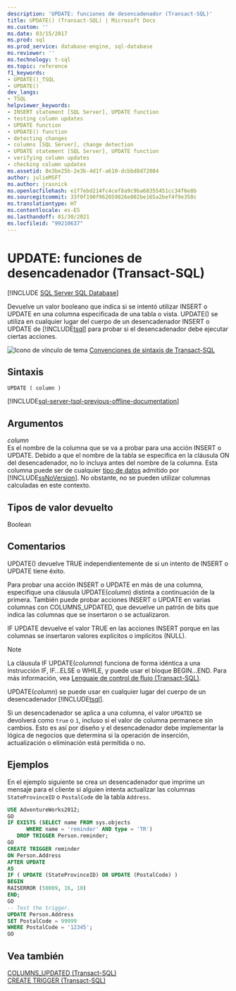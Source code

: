```yaml
---
description: 'UPDATE: funciones de desencadenador (Transact-SQL)'
title: UPDATE() (Transact-SQL) | Microsoft Docs
ms.custom: ''
ms.date: 03/15/2017
ms.prod: sql
ms.prod_service: database-engine, sql-database
ms.reviewer: ''
ms.technology: t-sql
ms.topic: reference
f1_keywords:
- UPDATE()_TSQL
- UPDATE()
dev_langs:
- TSQL
helpviewer_keywords:
- INSERT statement [SQL Server], UPDATE function
- testing column updates
- UPDATE function
- UPDATE() function
- detecting changes
- columns [SQL Server], change detection
- UPDATE statement [SQL Server], UPDATE function
- verifying column updates
- checking column updates
ms.assetid: 8e3be25b-2e3b-4d1f-a610-dcbbd8d72084
author: julieMSFT
ms.author: jrasnick
ms.openlocfilehash: e1f7ebd214fc4cef8a9c9ba68355451cc34f6e8b
ms.sourcegitcommit: 33f0f190f962059826e002be165a2bef4f9e350c
ms.translationtype: HT
ms.contentlocale: es-ES
ms.lasthandoff: 01/30/2021
ms.locfileid: "99210637"
---
```

# <a name="update---trigger-functions-transact-sql"></a>UPDATE: funciones de desencadenador (Transact-SQL)
[!INCLUDE [SQL Server SQL Database](../../includes/applies-to-version/sql-asdb.md)]

  Devuelve un valor booleano que indica si se intentó utilizar INSERT o UPDATE en una columna especificada de una tabla o vista. UPDATE() se utiliza en cualquier lugar del cuerpo de un desencadenador INSERT o UPDATE de [!INCLUDE[tsql](../../includes/tsql-md.md)] para probar si el desencadenador debe ejecutar ciertas acciones.  
  
 ![Icono de vínculo de tema](../../database-engine/configure-windows/media/topic-link.gif "Icono de vínculo de tema") [Convenciones de sintaxis de Transact-SQL](../../t-sql/language-elements/transact-sql-syntax-conventions-transact-sql.md)  
  
## <a name="syntax"></a>Sintaxis  
  
```syntaxsql
UPDATE ( column )   
```  
  
[!INCLUDE[sql-server-tsql-previous-offline-documentation](../../includes/sql-server-tsql-previous-offline-documentation.md)]

## <a name="arguments"></a>Argumentos
 *column*  
 Es el nombre de la columna que se va a probar para una acción INSERT o UPDATE. Debido a que el nombre de la tabla se especifica en la cláusula ON del desencadenador, no lo incluya antes del nombre de la columna. Esta columna puede ser de cualquier [tipo de datos](../../t-sql/data-types/data-types-transact-sql.md) admitido por [!INCLUDE[ssNoVersion](../../includes/ssnoversion-md.md)]. No obstante, no se pueden utilizar columnas calculadas en este contexto.  
  
## <a name="return-types"></a>Tipos de valor devuelto  
 Boolean  
  
## <a name="remarks"></a>Comentarios  
 UPDATE() devuelve TRUE independientemente de si un intento de INSERT o UPDATE tiene éxito.  
  
 Para probar una acción INSERT o UPDATE en más de una columna, especifique una cláusula UPDATE(*column*) distinta a continuación de la primera. También puede probar acciones INSERT o UPDATE en varias columnas con COLUMNS_UPDATED, que devuelve un patrón de bits que indica las columnas que se insertaron o se actualizaron.  
  
 IF UPDATE devuelve el valor TRUE en las acciones INSERT porque en las columnas se insertaron valores explícitos o implícitos (NULL).  
  
> [!NOTE]  
>  La cláusula IF UPDATE(*columna*) funciona de forma idéntica a una instrucción IF, IF…ELSE o WHILE, y puede usar el bloque BEGIN…END. Para más información, vea [Lenguaje de control de flujo &#40;Transact-SQL&#41;](~/t-sql/language-elements/control-of-flow.md).  
  
 UPDATE(*column*) se puede usar en cualquier lugar del cuerpo de un desencadenador [!INCLUDE[tsql](../../includes/tsql-md.md)].  
 
Si un desencadenador se aplica a una columna, el valor `UPDATED` se devolverá como `true` o `1`, incluso si el valor de columna permanece sin cambios. Esto es así por diseño y el desencadenador debe implementar la lógica de negocios que determina si la operación de inserción, actualización o eliminación está permitida o no. 
  
## <a name="examples"></a>Ejemplos  
 En el ejemplo siguiente se crea un desencadenador que imprime un mensaje para el cliente si alguien intenta actualizar las columnas `StateProvinceID` o `PostalCode` de la tabla `Address`.  
  
```sql  
USE AdventureWorks2012;  
GO  
IF EXISTS (SELECT name FROM sys.objects  
      WHERE name = 'reminder' AND type = 'TR')  
   DROP TRIGGER Person.reminder;  
GO  
CREATE TRIGGER reminder  
ON Person.Address  
AFTER UPDATE   
AS   
IF ( UPDATE (StateProvinceID) OR UPDATE (PostalCode) )  
BEGIN  
RAISERROR (50009, 16, 10)  
END;  
GO  
-- Test the trigger.  
UPDATE Person.Address  
SET PostalCode = 99999  
WHERE PostalCode = '12345';  
GO  
```  
  
## <a name="see-also"></a>Vea también  
 [COLUMNS_UPDATED &#40;Transact-SQL&#41;](../../t-sql/functions/columns-updated-transact-sql.md)   
 [CREATE TRIGGER &#40;Transact-SQL&#41;](../../t-sql/statements/create-trigger-transact-sql.md)  
  
  
